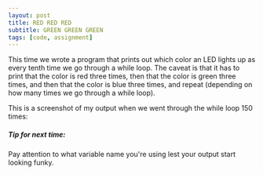 ```yaml
---
layout: post
title: RED RED RED 
subtitle: GREEN GREEN GREEN
tags: [code, assignment]
---
```


This time we wrote a program that prints out which color an LED lights up as every tenth time we go through a while loop. The caveat is that it has to print that the color is red three times, then that the color is green three times, and then that the color is blue three times, and repeat (depending on how many times we go through a while loop).

This is a screenshot of my output when we went through the while loop 150 times:




##### Tip for next time:
Pay attention to what variable name you're using lest your output start looking funky.
